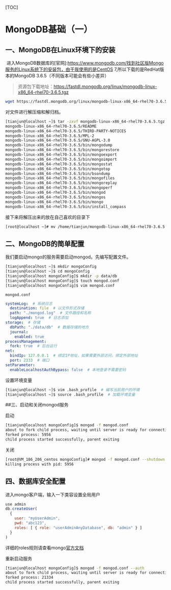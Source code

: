 [TOC]

# MongoDB基础（一）

## 一、MongoDB在Linux环境下的安装

​	进入MongoDB数据库的[官网]:https://www.mongodb.com/找到社区版Mongo服务的Linux系统下的安装包，由于我使用的是CentOS 7,所以下载的是RedHat版本的MongoDB 3.6.5（不同版本可能会有些小差异）

> 资源包下载地址：https://fastdl.mongodb.org/linux/mongodb-linux-x86_64-rhel70-3.6.5.tgz

```bash
wget https://fastdl.mongodb.org/linux/mongodb-linux-x86_64-rhel70-3.6.5.tgz
```

对文件进行解压缩和解归档。

```bash
[tianjun@localhost ~]$ tar -zxvf mongodb-linux-x86_64-rhel70-3.6.5.tgz 
mongodb-linux-x86_64-rhel70-3.6.5/README
mongodb-linux-x86_64-rhel70-3.6.5/THIRD-PARTY-NOTICES
mongodb-linux-x86_64-rhel70-3.6.5/MPL-2
mongodb-linux-x86_64-rhel70-3.6.5/GNU-AGPL-3.0
mongodb-linux-x86_64-rhel70-3.6.5/bin/mongodump
mongodb-linux-x86_64-rhel70-3.6.5/bin/mongorestore
mongodb-linux-x86_64-rhel70-3.6.5/bin/mongoexport
mongodb-linux-x86_64-rhel70-3.6.5/bin/mongoimport
mongodb-linux-x86_64-rhel70-3.6.5/bin/mongostat
mongodb-linux-x86_64-rhel70-3.6.5/bin/mongotop
mongodb-linux-x86_64-rhel70-3.6.5/bin/bsondump
mongodb-linux-x86_64-rhel70-3.6.5/bin/mongofiles
mongodb-linux-x86_64-rhel70-3.6.5/bin/mongoreplay
mongodb-linux-x86_64-rhel70-3.6.5/bin/mongoperf
mongodb-linux-x86_64-rhel70-3.6.5/bin/mongod
mongodb-linux-x86_64-rhel70-3.6.5/bin/mongos
mongodb-linux-x86_64-rhel70-3.6.5/bin/mongo
mongodb-linux-x86_64-rhel70-3.6.5/bin/install_compass
```

接下来将解压出来的放在自己喜欢的目录下

```bash
[root@localhost ~]# mv /home/tianjun/mongodb-linux-x86_64-rhel70-3.6.5 /usr/local/mongodb
```

## 二、MongoDB的简单配置

我们要启动mongo的服务需要启动mongod。先编写配置文件。

```bash
[tianjun@localhost ~]$ mkdir mongoConfig
[tianjun@localhost ~]$ cd mongoConfig
[tianjun@localhost mongoConfig]$ mkdir -p data/db
[tianjun@localhost mongoConfig]$ touch mongod.conf
[tianjun@localhost mongoConfig]$ vim mongod.conf
```

`mongod.conf`

```yaml
systemLog:  # 系统日志
  destination: file  # 以文件形式存储
  path: "./mongod.log"  # 文件路径和名称
  logAppend: true  # 日志添加
storage:  # 存储
  dbPath: "./data/db"  # 数据存储的地方
  journal:
    enabled: true
processManagement:
  fork: true  # 后台运行
net:
  bindIp: 127.0.0.1  # 绑定IP地址，如果需要外部访问，绑定外部地址
  port: 2333  # 端口
setParameter:
  enableLocalhostAuthBypass: false  # 本地登录不需要密码
```

设置环境变量

```bash
[tianjun@localhost ~]$ vim .bash_profile  # 编写当前用户的环境
[tianjun@localhost ~]$ source .bash_profile  # 加载环境变量
```

##三、启动和关闭mongod服务

启动

```bash
[tianjun@localhost mongoConfig]$ mongod -f mongod.conf 
about to fork child process, waiting until server is ready for connections.
forked process: 5956
child process started successfully, parent exiting
```

关闭

```bash
[root@VM_186_206_centos mongoConfig]# mongod -f mongod.conf --shutdown
killing process with pid: 5956
```



## 四、数据库安全配置

进入mongo客户端，输入一下类容设置全局用户

```javascript
use admin
db.createUser(
  {
    user: "myUserAdmin",
    pwd: "abc123",
    roles: [ { role: "userAdminAnyDatabase", db: "admin" } ]
  }
)
```

详细的roles规则请查看mongo[官方文档](https://docs.mongodb.com/manual/reference/built-in-roles/index.html)

重新启动服务

```bash
[tianjun@localhost mongoConfig]$ mongod -f mongod.conf --auth
about to fork child process, waiting until server is ready for connections.
forked process: 21334
child process started successfully, parent exiting
```




